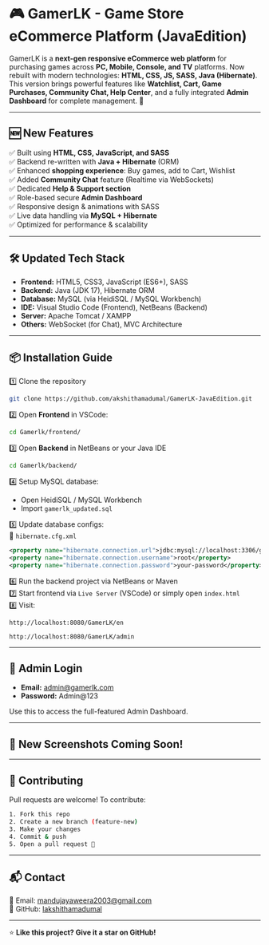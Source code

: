 # 🎮 GamerLK - Game Store eCommerce Platform (JavaEdition)

GamerLK is a **next-gen responsive eCommerce web platform** for purchasing games across **PC, Mobile, Console, and TV** platforms. Now rebuilt with modern technologies: **HTML, CSS, JS, SASS, Java (Hibernate)**.  This version brings powerful features like **Watchlist, Cart, Game Purchases, Community Chat, Help Center**, and a fully integrated **Admin Dashboard** for complete management. 🚀

---

## 🆕 New Features

✅ Built using **HTML, CSS, JavaScript, and SASS**  
✅ Backend re-written with **Java + Hibernate** (ORM)  
✅ Enhanced **shopping experience**: Buy games, add to Cart, Wishlist  
✅ Added **Community Chat** feature (Realtime via WebSockets)  
✅ Dedicated **Help & Support section**  
✅ Role-based secure **Admin Dashboard**  
✅ Responsive design & animations with SASS  
✅ Live data handling via **MySQL + Hibernate**  
✅ Optimized for performance & scalability  

---

## 🛠️ Updated Tech Stack

- **Frontend:** HTML5, CSS3, JavaScript (ES6+), SASS  
- **Backend:** Java (JDK 17), Hibernate ORM  
- **Database:** MySQL (via HeidiSQL / MySQL Workbench)  
- **IDE:** Visual Studio Code (Frontend), NetBeans (Backend)  
- **Server:** Apache Tomcat / XAMPP  
- **Others:** WebSocket (for Chat), MVC Architecture  

---

## 📦 Installation Guide

1️⃣ Clone the repository  
```bash
git clone https://github.com/akshithamadumal/GamerLK-JavaEdition.git
```

2️⃣ Open **Frontend** in VSCode:  
```bash
cd Gamerlk/frontend/
```

3️⃣ Open **Backend** in NetBeans or your Java IDE  
```bash
cd Gamerlk/backend/
```

4️⃣ Setup MySQL database:  
- Open HeidiSQL / MySQL Workbench  
- Import `gamerlk_updated.sql`  

5️⃣ Update database configs:  
🔧 `hibernate.cfg.xml`  
```xml
<property name="hibernate.connection.url">jdbc:mysql://localhost:3306/gamerlk_db</property>
<property name="hibernate.connection.username">root</property>
<property name="hibernate.connection.password">your-password</property>
```

6️⃣ Run the backend project via NetBeans or Maven  
7️⃣ Start frontend via `Live Server` (VSCode) or simply open `index.html`  
8️⃣ Visit:  
```url
http://localhost:8080/GamerLK/en
```
```url
http://localhost:8080/GamerLK/admin
```

---

## 🔐 Admin Login 

- **Email:** admin@gamerlk.com  
- **Password:** Admin@123  

Use this to access the full-featured Admin Dashboard.

---

## 📸 New Screenshots Coming Soon!

---

## 🙌 Contributing

Pull requests are welcome! To contribute:

```bash
1. Fork this repo
2. Create a new branch (feature-new)
3. Make your changes
4. Commit & push
5. Open a pull request 🚀
```

---

## 📬 Contact

📧 Email: mandujayaweera2003@gmail.com  
🔗 GitHub: [lakshithamadumal](https://github.com/lakshithamadumal)

---

⭐ **Like this project? Give it a star on GitHub!**
